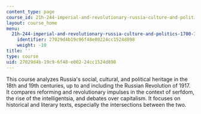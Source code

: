 ```yaml
---
content_type: page
course_id: 21h-244-imperial-and-revolutionary-russia-culture-and-politics-1700-1917-fall-2012
layout: course_home
menu:
  21h-244-imperial-and-revolutionary-russia-culture-and-politics-1700-1917-fall-2012:
    identifier: 27029d4b19c96f48e00224cc1524d898
    weight: -10
title: ''
type: course
uid: 27029d4b-19c9-6f48-e002-24cc1524d898
---
```

This course analyzes Russia's social, cultural, and political heritage in the 18th and 19th centuries, up to and including the Russian Revolution of 1917. It compares reforming and revolutionary impulses in the context of serfdom, the rise of the intelligentsia, and debates over capitalism. It focuses on historical and literary texts, especially the intersections between the two.
